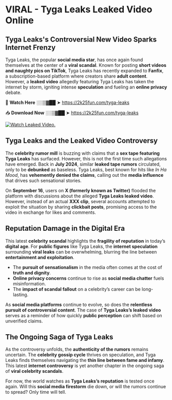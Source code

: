 # VIRAL - Tyga Leaks Leaked Video Online

## **Tyga Leaks's Controversial New Video Sparks Internet Frenzy**  

Tyga Leaks, the popular **social media star**, has once again found themselves at the center of a **viral scandal**. Known for posting **short videos and naughty pics on TikTok**, Tyga Leaks has recently expanded to **Fanfix**, a subscription-based platform where creators share **adult content**. However, a **leaked video** allegedly featuring Tyga Leaks has taken the internet by storm, igniting intense **speculation** and fueling an **online privacy** debate.  

🔴 **Watch Here** ░░▒▓██ ➤ https://2k25fun.com/tyga-leaks  

📥 **Download Now** ░░▒▓██ ➤ https://2k25fun.com/tyga-leaks  

[![Watch Leaked Video.](https://miro.medium.com/v2/resize:fit:828/format:webp/1*cilzJN44JGOrTw9NJCrNHA.gif "Watch Leaked Video")](https://2k25fun.com/tyga-leaks)

## **Tyga Leaks and the Leaked Video Controversy**  

The **celebrity rumor mill** is buzzing with claims that a **sex tape featuring Tyga Leaks** has surfaced. However, this is not the first time such allegations have emerged. Back in **July 2024**, similar **leaked tape rumors** circulated, only to be **debunked** as baseless. Tyga Leaks, best known for hits like *In Ha Mood*, has **vehemently denied the claims**, calling out the **media influence** that drives such sensational stories.  

On **September 16**, users on **X (formerly known as Twitter)** flooded the platform with discussions about the alleged **Tyga Leaks leaked video**. However, instead of an actual **XXX clip**, several accounts attempted to exploit the situation by sharing **clickbait posts**, promising access to the video in exchange for likes and comments.  

## **Reputation Damage in the Digital Era**  

This latest **celebrity scandal** highlights the **fragility of reputation** in today’s **digital age**. For **public figures** like Tyga Leaks, the **internet speculation** surrounding **viral leaks** can be overwhelming, blurring the line between **entertainment and exploitation**.  

- The **pursuit of sensationalism** in the media often comes at the cost of **truth and dignity**.  
- **Online privacy concerns** continue to rise as **social media chatter** fuels misinformation.  
- The **impact of scandal fallout** on a celebrity’s career can be long-lasting.  

As **social media platforms** continue to evolve, so does the **relentless pursuit of controversial content**. The case of **Tyga Leaks’s leaked video** serves as a reminder of how quickly **public perception** can shift based on unverified claims.  

## **The Ongoing Saga of Tyga Leaks**  

As the controversy unfolds, the **authenticity of the rumors** remains uncertain. The **celebrity gossip cycle** thrives on speculation, and Tyga Leaks finds themselves navigating the **thin line between fame and infamy**. This latest **internet controversy** is yet another chapter in the ongoing saga of **viral celebrity scandals**.  

For now, the world watches as **Tyga Leaks’s reputation** is tested once again. Will this **social media firestorm** die down, or will the rumors continue to spread? Only time will tell.